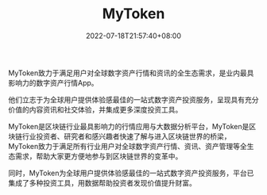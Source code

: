 ﻿---
weight: 
title: "MyToken"
description: "致力于满足用户对全球数字资产行情和资讯的全生态需求，是业内有影响力的数字资产行情App"
date: 2022-07-18T21:57:40+08:00
lastmod: 2022-07-18T16:45:40+08:00
draft: false
authors: ["seven"]
featuredImage: "mytoken.png"
link: "https://www.mytoken.io/"
tags: ["数据收集","MyToken"]
categories: ["navigation"]
navigation: ["数据收集"]
lightgallery: true
toc: true
pinned: false
recommend: false
recommend1: false
---
MyToken致力于满足用户对全球数字资产行情和资讯的全生态需求，是业内最具影响力的数字资产行情App。

他们立志于为全球用户提供体验感最佳的一站式数字资产投资服务，呈现具有充分价值的内容资讯和社交体验，并集成更多深度投资工具。

MyToken是区块链行业最具影响力的行情应用与大数据分析平台，MyToken是区块链行业投资者、研究者和感兴趣者快速了解与进入区块链世界的桥梁，MyToken致力于满足所有行业用户对全球数字资产行情、资讯、资产管理等全生态需求，帮助大家更方便地参与到区块链世界的变革中。

同时，MyToken为全球用户提供体验感最佳的一站式数字资产投资服务，平台已集成了多种投资工具，用数据帮助投资者发现价值提升财富。